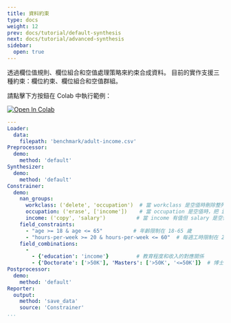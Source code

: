 ```yaml
---
title: 資料約束
type: docs
weight: 12
prev: docs/tutorial/default-synthesis
next: docs/tutorial/advanced-synthesis
sidebar:
  open: true
---
```


透過欄位值規則、欄位組合和空值處理策略來約束合成資料。
目前的實作支援三種約束：欄位約束、欄位組合和空值群組。

請點擊下方按鈕在 Colab 中執行範例：

[![Open In Colab](https://colab.research.google.com/assets/colab-badge.svg)](https://colab.research.google.com/github/nics-tw/petsard/blob/main/demo/data-constraining.ipynb)

```yaml
---
Loader:
  data:
    filepath: 'benchmark/adult-income.csv'
Preprocessor:
  demo:
    method: 'default'
Synthesizer:
  demo:
    method: 'default'
Constrainer:
  demo:
    nan_groups:
      workclass: ('delete', 'occupation')  # 當 workclass 是空值時刪除整列
      occupation: ('erase', ['income'])    # 當 occupation 是空值時，把 income 設為空值
      income: ('copy', 'salary')          # 當 income 有值但 salary 是空值時，複製 income 的值到 salary
    field_constraints:
      - "age >= 18 & age <= 65"          # 年齡限制在 18-65 歲
      - "hours-per-week >= 20 & hours-per-week <= 60"  # 每週工時限制在 20-60 小時
    field_combinations:
      -
        - {'education': 'income'}         # 教育程度和收入的對應關係
        - {'Doctorate': ['>50K'], 'Masters': ['>50K', '<=50K']}  # 博士只能高收入，碩士可以高低收入
Postprocessor:
  demo:
    method: 'default'
Reporter:
  output:
    method: 'save_data'
    source: 'Constrainer'
...
```